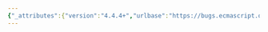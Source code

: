 ```yaml
---
{"_attributes":{"version":"4.4.4+","urlbase":"https://bugs.ecmascript.org/","maintainer":"dherman@mozilla.com"},"bug":{"bug_id":4417,"creation_ts":"2015-06-30 16:39:00 -0700","short_desc":"AssignmentPattern supplemental syntax missing from Annex A.3","delta_ts":"2015-06-30 16:39:46 -0700","product":"ECMA-262 Edition 6","component":"editorial issues","version":"unspecified","rep_platform":"All","op_sys":"All","bug_status":"CONFIRMED","priority":"Normal","bug_severity":"normal","everconfirmed":true,"reporter":{"uid":"allen","name":"Allen Wirfs-Brock"},"assigned_to":{"uid":"allen","name":"Allen Wirfs-Brock"},"long_desc":[{"commentid":14532,"comment_count":0,"who":{"uid":"allen","name":"Allen Wirfs-Brock"},"bug_when":"2015-06-30 16:39:46 -0700","thetext":"The supplemental grammar for AssignmentPattern which is defined in 12.14.5 should be replicated in Annex A.3"}]}}
---
```


